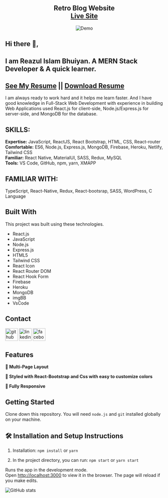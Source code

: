 <h2 align="center">
  Retro Blog Website<br/>
  <a href="https://retro-blog-8ac85.web.app/" target="_blank">Live Site</a>
</h2>
<div align="center">
  <img src="https://raw.githubusercontent.com/reazul7/retro-blog-client/master/src/images/responsive.png" alt="Demo"/>
</div>

## Hi there 👋, 
## I am Reazul Islam Bhuiyan. A MERN Stack Developer & A quick learner. 
## [See My Resume](https://drive.google.com/file/d/1LJmqJk2MoqLS6yNC_oBBN5_156Xa2h0t/view?usp=sharing)  || [Download Resume](https://drive.google.com/uc?export=download&id=1LJmqJk2MoqLS6yNC_oBBN5_156Xa2h0t)


I am always ready to work hard and it helps me learn faster. And I have good knowledge in Full-Stack Web Development with experience in building Web Applications used React.js for client-side, Node.js/Express.js for server-side, and MongoDB for the database.

## SKILLS:
<b>Expertise:</b> JavaScript, ReactJS, React Bootstrap, HTML, CSS, React-router <br>
<b>Comfortable:</b> ES6, Node.js, Express.js, MongoDB, Firebase, Heroku, Netlify, Tailwind CSS <br>
<b>Familiar:</b> React Native, MaterialUI, SASS, Redux, MySQL <br>
<b>Tools:</b> VS Code, GitHub, npm, yarn, XMAPP

## FAMILIAR WITH:
TypeScript, React-Native, Redux, React-bootsrap, SASS, WordPress, C Language

## Built With
This project was built using these technologies.
- React.js
- JavaScript
- Node.js
- Express.js
- HTML5
- Tailwind CSS
- React Icon
- React Router DOM
- React Hook Form
- Firebase
- Heroku
- MongoDB
- imgBB
- VsCode

## Contact
[<img src='https://cdn.jsdelivr.net/npm/simple-icons@3.0.1/icons/github.svg' alt='github' title="Github" height='40'>](https://github.com/reazul7)  [<img src='https://cdn.jsdelivr.net/npm/simple-icons@3.0.1/icons/linkedin.svg' title="linkedin" alt='linkedin' height='40'>](https://www.linkedin.com/in/reazul7/)  [<img src='https://cdn.jsdelivr.net/npm/simple-icons@3.0.1/icons/facebook.svg' alt='facebook' title="facebook" height='40'>](https://www.facebook.com/reazul.islam.1426876/)   

## Features
**📖 Multi-Page Layout**

**🎨 Styled with React-Bootstrap and Css with easy to customize colors**

**📱 Fully Responsive**

## Getting Started

Clone down this repository. You will need `node.js` and `git` installed globally on your machine.

## 🛠 Installation and Setup Instructions

1. Installation: `npm install` or `yarn`

2. In the project directory, you can run: `npm start` or `yarn start`

Runs the app in the development mode.\
Open [http://localhost:3000](http://localhost:3000) to view it in the browser.
The page will reload if you make edits.


![GitHub stats](https://github-readme-stats.vercel.app/api?username=reazul7&show_icons=true)  
